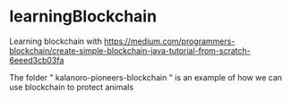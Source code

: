 # learningBlockchain
Learning blockchain with https://medium.com/programmers-blockchain/create-simple-blockchain-java-tutorial-from-scratch-6eeed3cb03fa

The folder " kalanoro-pioneers-blockchain " is an example of how we can use blockchain to protect animals
